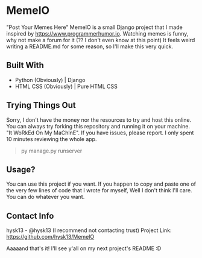 # MemeIO
"Post Your Memes Here"
MemeIO is a small Django project that I made inspired by https://www.programmerhumor.io.
Watching memes is funny, why not make a forum for it (?? I don't even know at this point)
It feels weird writing a README.md for some reason, so I'll make this very quick.

## Built With
- Python        (Obviously) | Django
- HTML CSS      (Obviously) | Pure HTML CSS

## Trying Things Out
Sorry, I don't have the money nor the resources to try and host this online.
You can always try forking this repository and running it on your machine. "It WoRkEd On My MaChInE".
If you have issues, please report. I only spent 10 minutes reviewing the whole app.

> py manage.py runserver

## Usage?
You can use this project if you want. If you happen to copy and paste one of the very few lines of code that I wrote for myself,
Well I don't think I'll care. You can do whatever you want.

## Contact Info
hysk13 - @hysk13 (I recommend not contacting trust)
Project Link: https://github.com/hysk13/MemeIO

Aaaaand that's it! I'll see y'all on my next project's README :D